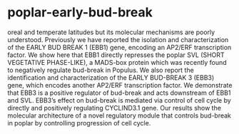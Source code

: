# poplar-early-bud-break
oreal and temperate latitudes but its molecular mechanisms are poorly understood. Previously we have reported the isolation and characterization of the EARLY BUD BREAK 1 (EBB1) gene, encoding an AP2/ERF transcription factor. We show here that EBB1 directly represses the poplar SVL (SHORT VEGETATIVE PHASE-LIKE), a MADS-box protein which was recently found to negatively regulate bud-break in Populus. We also report the identification and characterization of the EARLY BUD-BREAK 3 (EBB3) gene, which encodes another AP2/ERF transcription factor. We demonstrate that EBB3 is a positive regulator of bud-break and acts downstream of EBB1 and SVL. EBB3’s effect on bud-break is mediated via control of cell cycle by directly and positively regulating CYCLIND3.1 gene. Our results show the molecular architecture of a novel regulatory module that controls bud-break in poplar by controlling progression of cell cycle.
